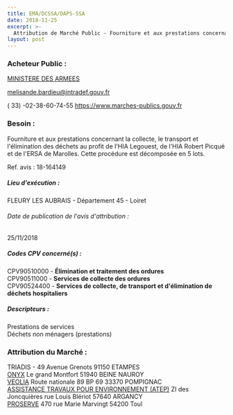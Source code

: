 ```yaml
---
title: EMA/DCSSA/DAPS-SSA
date: 2018-11-25
excerpt: >-
  Attribution de Marché Public - Fourniture et aux prestations concernant la collecte, le transport et l'élimination des déchets au profit de l'HIA Legouest, de l'HIA Robert Picqué et de l'ERSA de Marolles
layout: post
---
```


### Acheteur Public : 
<a href="/acheteur-131/siren-110090016"> MINISTERE DES ARMEES</a><br/>



melisande.bardieu@intradef.gouv.fr

( 33) -02-38-60-74-55
https://www.marches-publics.gouv.fr
### Besoin :

Fourniture et aux prestations concernant la collecte, le transport et l'élimination des déchets au profit de l'HIA Legouest, de l'HIA Robert Picqué et de l'ERSA de Marolles. Cette procédure est décomposée en 5 lots.

Ref. avis : 18-164149


##### Lieu d'exécution :

FLEURY LES AUBRAIS - Département 45 - Loiret

###### Date de publication de l'avis d'attribution : 
25/11/2018

##### Codes CPV concerné(s) :
CPV90510000 - **Élimination et traitement des ordures** <br/>
CPV90511000 - **Services de collecte des ordures** <br/>
CPV90524400 - **Services de collecte, de transport et d'élimination de déchets hospitaliers** <br/>

##### Descripteurs :
Prestations de services <br/>
Déchets non ménagers (prestations) <br/>

### Attribution du Marché :
TRIADIS - 49 Avenue Grenots 91150 ETAMPES <br/>
<a href="/entreprise-560/siren-433885241"> ONYX</a>    Le grand Montfort 51940 BEINE NAUROY <br/>
<a href="/entreprise-544/siren-302590898"> VEOLIA</a>    Route nationale 89 BP 69 33370 POMPIGNAC <br/>
<a href="/entreprise-549/siren-344040761"> ASSISTANCE TRAVAUX POUR ENVIRONNEMENT (ATEP)</a>    ZI des Joncquières rue Louis Blériot 57640 ARGANCY <br/>
<a href="/entreprise-580/siren-832336077"> PROSERVE</a>    470 rue Marie Marvingt 54200 Toul <br/>
